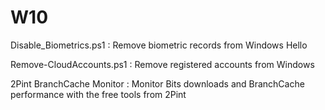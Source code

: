 # W10
  
  Disable_Biometrics.ps1 : Remove biometric records from Windows Hello

  Remove-CloudAccounts.ps1 : Remove registered accounts from Windows
  
  2Pint BranchCache Monitor : Monitor Bits downloads and BranchCache performance with the free tools from 2Pint
